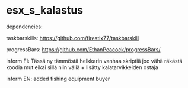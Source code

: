 # esx_s_kalastus
dependencies:

taskbarskills: https://github.com/firestix77/taskbarskill

progressBars: https://github.com/EthanPeacock/progressBars/

inform FI: Tässä ny tämmöstä helkkarin vanhaa skriptiä joo vähä räkästä koodia mut eikai sillä niin väliä + lisätty kalatarvikkeiden ostaja

inform EN: added fishing equipment buyer 

